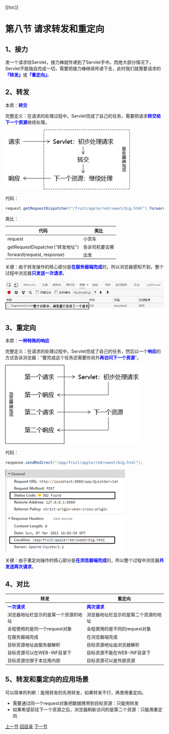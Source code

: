 [[toc]]

# 第八节 请求转发和重定向

## 1、接力

发一个请求给Servlet，接力棒就传递到了Servlet手中。而绝大部分情况下，Servlet不能独自完成一切，需要把接力棒继续传递下去，此时我们就需要请求的<span style="color:blue;font-weight:bold;">『转发』</span>或<span style="color:blue;font-weight:bold;">『重定向』</span>。

## 2、转发

本质：<span style="color:blue;font-weight:bold;">转交</span>

完整定义：在请求的处理过程中，Servlet完成了自己的任务，需要把请求<span style="color:blue;font-weight:bold;">转交给下一个资源</span>继续处理。

![./images](./images/img033.png)

代码：

```java
request.getRequestDispatcher("/fruit/apple/red/sweet/big.html").forward(request, response);
```

类比：

| 代码                             | 类比           |
| -------------------------------- | -------------- |
| request                          | 小货车         |
| getRequestDispatcher("转发地址") | 告诉司机要去哪 |
| forward(request, response)       | 出发           |

关键：由于转发操作的核心部分是<span style="color:blue;font-weight:bold;">在服务器端完成</span>的，所以浏览器感知不到，整个过程中浏览器<span style="color:blue;font-weight:bold;">只发送一次请求</span>。

![./images](./images/img036.png)

## 3、重定向

本质：<span style="color:blue;font-weight:bold;">一种特殊的响应</span>

完整定义：在请求的处理过程中，Servlet完成了自己的任务，然后以一个<span style="color:blue;font-weight:bold;">响应</span>的方式告诉浏览器：“要完成这个任务还需要你另外<span style="color:blue;font-weight:bold;">再访问下一个资源</span>”。

![./images](./images/img034.png)

代码：

```java
response.sendRedirect("/app/fruit/apple/red/sweet/big.html");
```

![./images](./images/img035.png)

关键：由于重定向操作的核心部分是<span style="color:blue;font-weight:bold;">在浏览器端完成</span>的，所以整个过程中浏览器<span style="color:blue;font-weight:bold;">共发送两次请求</span>。

## 4、对比

| 转发                                                       | 重定向                                                     |
| ---------------------------------------------------------- | ---------------------------------------------------------- |
| <span style="color:blue;font-weight:bold;">一次请求</span> | <span style="color:blue;font-weight:bold;">两次请求</span> |
| 浏览器地址栏显示的是第一个资源的地址                       | 浏览器地址栏显示的是第二个资源的地址                       |
| 全程使用的是同一个request对象                              | 全程使用的是不同的request对象                              |
| 在服务器端完成                                             | 在浏览器端完成                                             |
| 目标资源地址由服务器解析                                   | 目标资源地址由浏览器解析                                   |
| 目标资源可以在WEB-INF目录下                                | 目标资源不能在WEB-INF目录下                                |
| 目标资源仅限于本应用内部                                   | 目标资源可以是外部资源                                     |

## 5、转发和重定向的应用场景

可以简单的判断：能用转发的先用转发，如果转发不行，再使用重定向。

- 需要通过同一个request对象把数据携带到目标资源：只能用转发
- 如果希望前往下一个资源之后，浏览器刷新访问的是第二个资源：只能用重定向

[上一节](verse07.html) [回目录](index.html) [下一节](verse09.html)

